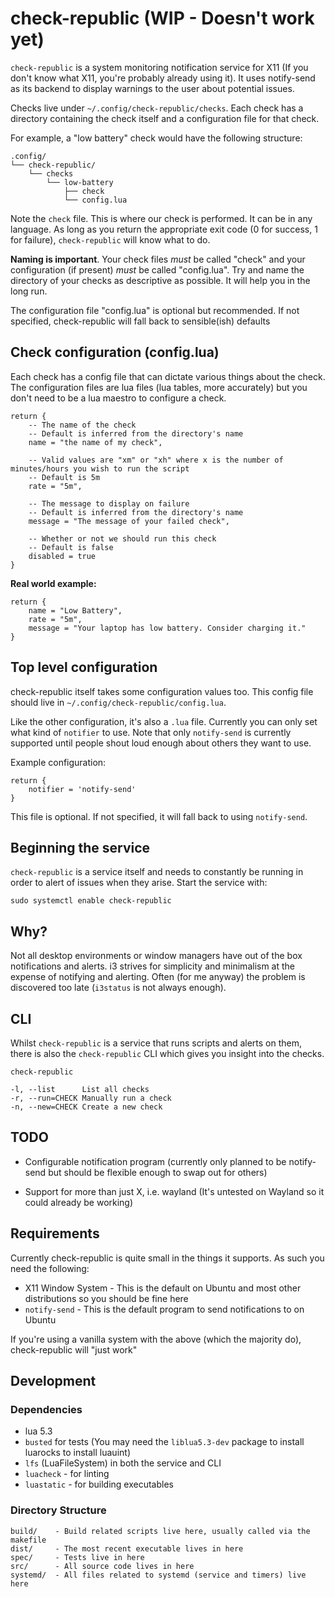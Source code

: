 # check-republic (WIP - Doesn't work yet)

`check-republic` is a system monitoring notification service for X11 (If you
don't know what X11, you're probably already using it). It uses notify-send as
its backend to display warnings to the user about potential issues.

Checks live under `~/.config/check-republic/checks`.  Each check has a
directory containing the check itself and a configuration file for that check.

For example, a "low battery" check would have the following structure:

```
.config/
└── check-republic/
    └── checks
        └── low-battery
            ├── check
            └── config.lua
```

Note the `check` file. This is where our check is performed. It can be in any
language.  As long as you return the appropriate exit code (0 for success, 1
for failure), `check-republic` will know what to do.

**Naming is important**. Your check files _must_ be called "check" and your
configuration (if present) _must_ be called "config.lua".  Try and name the
directory of your checks as descriptive as possible. It will help you in the
long run.

The configuration file "config.lua" is optional but recommended. If not
specified, check-republic will fall back to sensible(ish) defaults

## Check configuration (config.lua)

Each check has a config file that can dictate various things about the check.
The configuration files are lua files (lua tables, more accurately) but you
don't need to be a lua maestro to configure a check.

```
return {
    -- The name of the check
    -- Default is inferred from the directory's name
    name = "the name of my check",

    -- Valid values are "xm" or "xh" where x is the number of minutes/hours you wish to run the script
    -- Default is 5m
    rate = "5m",

    -- The message to display on failure
    -- Default is inferred from the directory's name
    message = "The message of your failed check",

    -- Whether or not we should run this check
    -- Default is false
    disabled = true
}
```

**Real world example:**

```
return {
    name = "Low Battery",
    rate = "5m",
    message = "Your laptop has low battery. Consider charging it."
}
```

## Top level configuration

check-republic itself takes some configuration values too.  This config file
should live in `~/.config/check-republic/config.lua`.

Like the other configuration, it's also a `.lua` file.  Currently you can only
set what kind of `notifier` to use.  Note that only `notify-send` is currently
supported until people shout loud enough about others they want to use.

Example configuration:
```
return {
    notifier = 'notify-send'
}
```

This file is optional. If not specified, it will fall back to using
`notify-send`.

## Beginning the service

`check-republic` is a service itself and needs to constantly be running in
order to alert of issues when they arise.  Start the service with:

```
sudo systemctl enable check-republic
```

## Why?

Not all desktop environments or window managers have out of the box
notifications and alerts.  i3 strives for simplicity and minimalism at the
expense of notifying and alerting.  Often (for me anyway) the problem is
discovered too late (`i3status` is not always enough).

## CLI

Whilst `check-republic` is a service that runs scripts and alerts on them,
there is also the `check-republic` CLI which gives you insight into the checks.

```
check-republic 

-l, --list      List all checks
-r, --run=CHECK Manually run a check
-n, --new=CHECK Create a new check
```

## TODO 

- Configurable notification program (currently only planned to be notify-send
  but should be flexible enough to swap out for others)

- Support for more than just X, i.e. wayland (It's untested on Wayland so it
  could already be working)

## Requirements

Currently check-republic is quite small in the things it supports. As such you
need the following:

- X11 Window System - This is the default on Ubuntu and most other
  distributions so you should be fine here
- `notify-send` - This is the default program to send notifications to on
  Ubuntu

If you're using a vanilla system with the above (which the majority do),
check-republic will "just work"

## Development

### Dependencies

- lua 5.3
- `busted` for tests
(You may need the `liblua5.3-dev` package to install luarocks to install luauint)
- `lfs` (LuaFileSystem) in both the service and CLI
- `luacheck` - for linting
- `luastatic` - for building executables

### Directory Structure

```
build/    - Build related scripts live here, usually called via the makefile
dist/     - The most recent executable lives in here
spec/     - Tests live in here
src/      - All source code lives in here
systemd/  - All files related to systemd (service and timers) live here
```
